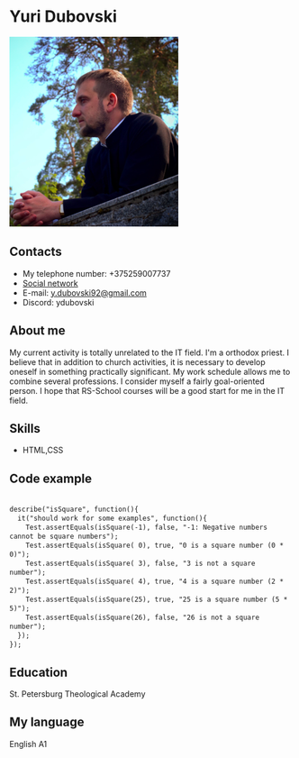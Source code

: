 # Yuri Dubovski
![MY FOTO](my_foto.png)

## Сontacts
* My telephone number: +375259007737
* [Social network](https://vk.com/id21761644)
* E-mail: y.dubovski92@gmail.com
* Discord: ydubovski
## About me

My current activity is totally unrelated to the IT field. I'm a orthodox priest. I believe that in addition to church activities, it is necessary to develop oneself in something practically significant. My work schedule allows me to combine several professions. I consider myself a fairly goal-oriented person. I hope that RS-School courses will be a good start for me in the IT field.
## Skills
* HTML,CSS

## Code example
``` const Test = require('@codewars/test-compat');

describe("isSquare", function(){
  it("should work for some examples", function(){
    Test.assertEquals(isSquare(-1), false, "-1: Negative numbers cannot be square numbers");
    Test.assertEquals(isSquare( 0), true, "0 is a square number (0 * 0)");
    Test.assertEquals(isSquare( 3), false, "3 is not a square number");
    Test.assertEquals(isSquare( 4), true, "4 is a square number (2 * 2)");
    Test.assertEquals(isSquare(25), true, "25 is a square number (5 * 5)");
    Test.assertEquals(isSquare(26), false, "26 is not a square number");
  });
});
```
## Education
St. Petersburg Theological Academy
## My language
English A1